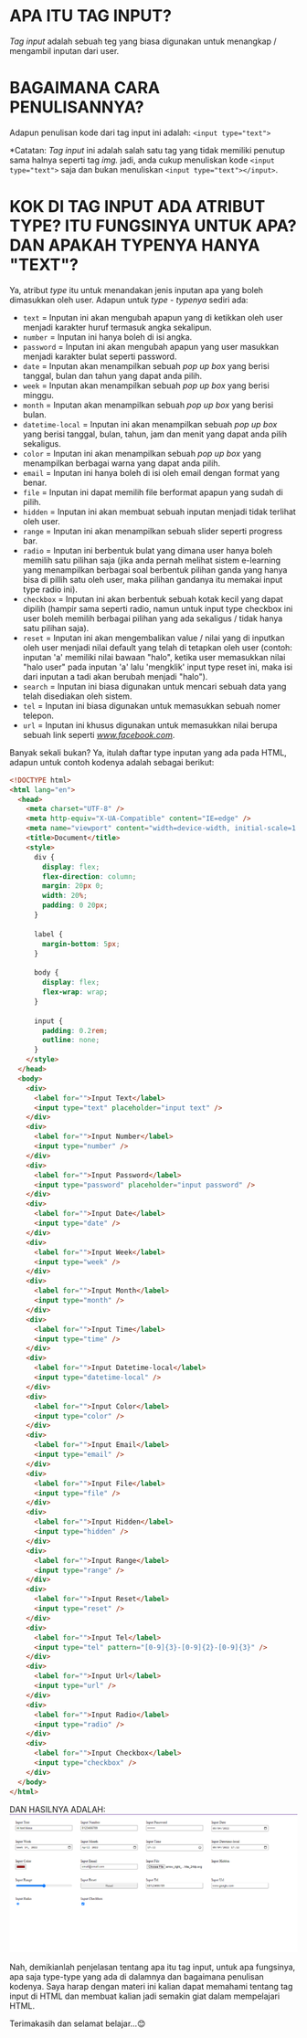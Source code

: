 # APA ITU TAG INPUT?

_Tag input_ adalah sebuah teg yang biasa digunakan untuk menangkap / mengambil inputan dari user.

# BAGAIMANA CARA PENULISANNYA?

Adapun penulisan kode dari tag input ini adalah:
`<input type="text">`

\*Catatan:
_Tag input_ ini adalah salah satu tag yang tidak memiliki penutup sama halnya seperti tag _img._ jadi, anda cukup menuliskan kode `<input type="text">` saja dan bukan menuliskan `<input type="text"></input>`.

# KOK DI TAG INPUT ADA ATRIBUT TYPE? ITU FUNGSINYA UNTUK APA? DAN APAKAH TYPENYA HANYA "TEXT"?

Ya, atribut _type_ itu untuk menandakan jenis inputan apa yang boleh dimasukkan oleh user. Adapun untuk _type - typenya_ sediri ada:

- `text` = Inputan ini akan mengubah apapun yang di ketikkan oleh user menjadi karakter huruf termasuk angka sekalipun.
- `number` = Inputan ini hanya boleh di isi angka.
- `password` = Inputan ini akan mengubah apapun yang user masukkan menjadi karakter bulat seperti password.
- `date` = Inputan akan menampilkan sebuah _pop up box_ yang berisi tanggal, bulan dan tahun yang dapat anda pilih.
- `week` = Inputan akan menampilkan sebuah _pop up box_ yang berisi minggu.
- `month` = Inputan akan menampilkan sebuah _pop up box_ yang berisi bulan.
- `datetime-local` = Inputan ini akan menampilkan sebuah _pop up box_ yang berisi tanggal, bulan, tahun, jam dan menit yang dapat anda pilih sekaligus.
- `color` = Inputan ini akan menampilkan sebuah _pop up box_ yang menampilkan berbagai warna yang dapat anda pilih.
- `email` = Inputan ini hanya boleh di isi oleh email dengan format yang benar.
- `file` = Inputan ini dapat memilih file berformat apapun yang sudah di pilih.
- `hidden` = Inputan ini akan membuat sebuah inputan menjadi tidak terlihat oleh user.
- `range` = Inputan ini akan menampilkan sebuah slider seperti progress bar.
- `radio` = Inputan ini berbentuk bulat yang dimana user hanya boleh memilih satu pilihan saja (jika anda pernah melihat sistem e-learning yang menampilkan berbagai soal berbentuk pilihan ganda yang hanya bisa di pillih satu oleh user, maka pilihan gandanya itu memakai input type radio ini).
- `checkbox` = Inputan ini akan berbentuk sebuah kotak kecil yang dapat dipilih (hampir sama seperti radio, namun untuk input type checkbox ini user boleh memilih berbagai pilihan yang ada sekaligus / tidak hanya satu pilihan saja).
- `reset` = Inputan ini akan mengembalikan value / nilai yang di inputkan oleh user menjadi nilai default yang telah di tetapkan oleh user (contoh: inputan 'a' memiliki nilai bawaan "halo", ketika user memasukkan nilai "halo user" pada inputan 'a' lalu 'mengklik' input type reset ini, maka isi dari inputan a tadi akan berubah menjadi "halo").
- `search` = Inputan ini biasa digunakan untuk mencari sebuah data yang telah disediakan oleh sistem.
- `tel` = Inputan ini biasa digunakan untuk memasukkan sebuah nomer telepon.
- `url` = Inputan ini khusus digunakan untuk memasukkan nilai berupa sebuah link seperti _www.facebook.com_.

Banyak sekali bukan? Ya, itulah daftar type inputan yang ada pada HTML, adapun untuk contoh kodenya adalah sebagai berikut:

```html
<!DOCTYPE html>
<html lang="en">
  <head>
    <meta charset="UTF-8" />
    <meta http-equiv="X-UA-Compatible" content="IE=edge" />
    <meta name="viewport" content="width=device-width, initial-scale=1.0" />
    <title>Document</title>
    <style>
      div {
        display: flex;
        flex-direction: column;
        margin: 20px 0;
        width: 20%;
        padding: 0 20px;
      }

      label {
        margin-bottom: 5px;
      }

      body {
        display: flex;
        flex-wrap: wrap;
      }

      input {
        padding: 0.2rem;
        outline: none;
      }
    </style>
  </head>
  <body>
    <div>
      <label for="">Input Text</label>
      <input type="text" placeholder="input text" />
    </div>
    <div>
      <label for="">Input Number</label>
      <input type="number" />
    </div>
    <div>
      <label for="">Input Password</label>
      <input type="password" placeholder="input password" />
    </div>
    <div>
      <label for="">Input Date</label>
      <input type="date" />
    </div>
    <div>
      <label for="">Input Week</label>
      <input type="week" />
    </div>
    <div>
      <label for="">Input Month</label>
      <input type="month" />
    </div>
    <div>
      <label for="">Input Time</label>
      <input type="time" />
    </div>
    <div>
      <label for="">Input Datetime-local</label>
      <input type="datetime-local" />
    </div>
    <div>
      <label for="">Input Color</label>
      <input type="color" />
    </div>
    <div>
      <label for="">Input Email</label>
      <input type="email" />
    </div>
    <div>
      <label for="">Input File</label>
      <input type="file" />
    </div>
    <div>
      <label for="">Input Hidden</label>
      <input type="hidden" />
    </div>
    <div>
      <label for="">Input Range</label>
      <input type="range" />
    </div>
    <div>
      <label for="">Input Reset</label>
      <input type="reset" />
    </div>
    <div>
      <label for="">Input Tel</label>
      <input type="tel" pattern="[0-9]{3}-[0-9]{2}-[0-9]{3}" />
    </div>
    <div>
      <label for="">Input Url</label>
      <input type="url" />
    </div>
    <div>
      <label for="">Input Radio</label>
      <input type="radio" />
    </div>
    <div>
      <label for="">Input Checkbox</label>
      <input type="checkbox" />
    </div>
  </body>
</html>
```

DAN HASILNYA ADALAH:
![tag-input](tag-input.png)

Nah, demikianlah penjelasan tentang apa itu tag input, untuk apa fungsinya, apa saja type-type yang ada di dalamnya dan bagaimana penulisan kodenya. Saya harap dengan materi ini kalian dapat memahami tentang tag input di HTML dan membuat kalian jadi semakin giat dalam mempelajari HTML.

Terimakasih dan selamat belajar...😊
